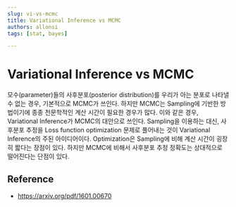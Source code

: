 ```yaml
---
slug: vi-vs-mcmc
title: Variational Inference vs MCMC
authors: allonsi
tags: [stat, bayes]

---
```


# Variational Inference vs MCMC 

모수(parameter)들의 사후분포(posterior distribution)를 우리가 아는 분포로 나타낼 수 없는 경우, 기본적으로 MCMC가 쓰인다. 하지만 MCMC는 Sampling에 기반한 방법이기에 종종 천문학적인 계산 시간이 필요한 경우가 많다. 이와 같은 경우, Variational Inference가 MCMC의 대안으로 쓰인다. Sampling을 이용하는 대신, 사후분포 추정을 Loss function optimization 문제로 풀어내는 것이 Variational Inference의 주된 아이디어이다. Optimization은 Sampling에 비해 계산 시간이 굉장히 짧다는 장점이 있다. 하지만 MCMC에 비해서 사후분포 추정 정확도는 상대적으로 떨어진다는 단점이 있다.


## Reference
- https://arxiv.org/pdf/1601.00670